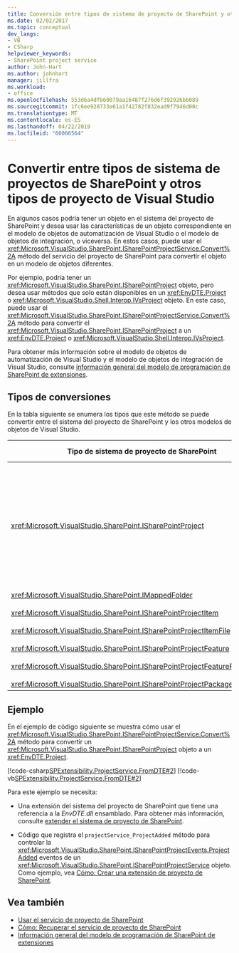 ```yaml
---
title: Conversión entre tipos de sistema de proyecto de SharePoint y otros tipos de proyecto de Visual Studio | Microsoft Docs
ms.date: 02/02/2017
ms.topic: conceptual
dev_langs:
- VB
- CSharp
helpviewer_keywords:
- SharePoint project service
author: John-Hart
ms.author: johnhart
manager: jillfra
ms.workload:
- office
ms.openlocfilehash: 553d6a4dfb60079aa16487f276d6f392926bb089
ms.sourcegitcommit: 1fc6ee928733e61a1f42782f832ead9f7946d00c
ms.translationtype: MT
ms.contentlocale: es-ES
ms.lasthandoff: 04/22/2019
ms.locfileid: "60066564"
---
```

# <a name="convert-between-sharepoint-project-system-types-and-other-visual-studio-project-types"></a>Convertir entre tipos de sistema de proyectos de SharePoint y otros tipos de proyecto de Visual Studio
  En algunos casos podría tener un objeto en el sistema del proyecto de SharePoint y desea usar las características de un objeto correspondiente en el modelo de objetos de automatización de Visual Studio o el modelo de objetos de integración, o viceversa. En estos casos, puede usar el <xref:Microsoft.VisualStudio.SharePoint.ISharePointProjectService.Convert%2A> método del servicio del proyecto de SharePoint para convertir el objeto en un modelo de objetos diferentes.

 Por ejemplo, podría tener un <xref:Microsoft.VisualStudio.SharePoint.ISharePointProject> objeto, pero desea usar métodos que solo están disponibles en un <xref:EnvDTE.Project> o <xref:Microsoft.VisualStudio.Shell.Interop.IVsProject> objeto. En este caso, puede usar el <xref:Microsoft.VisualStudio.SharePoint.ISharePointProjectService.Convert%2A> método para convertir el <xref:Microsoft.VisualStudio.SharePoint.ISharePointProject> a un <xref:EnvDTE.Project> o <xref:Microsoft.VisualStudio.Shell.Interop.IVsProject>.

 Para obtener más información sobre el modelo de objetos de automatización de Visual Studio y el modelo de objetos de integración de Visual Studio, consulte [información general del modelo de programación de SharePoint de extensiones](../sharepoint/overview-of-the-programming-model-of-sharepoint-tools-extensions.md).

## <a name="types-of-conversions"></a>Tipos de conversiones
 En la tabla siguiente se enumera los tipos que este método se puede convertir entre el sistema del proyecto de SharePoint y los otros modelos de objetos de Visual Studio.

|Tipo de sistema de proyecto de SharePoint|Tipos correspondientes en los modelos de objetos de automatización e integración|
|------------------------------------|-------------------------------------------------------------------------|
|<xref:Microsoft.VisualStudio.SharePoint.ISharePointProject>|<xref:EnvDTE.Project><br /><br /> o<br /><br /> Cualquier interfaz en el modelo de objetos de integración de Visual Studio que se implementa mediante el objeto COM subyacente para el proyecto. Estas interfaces incluyen <xref:Microsoft.VisualStudio.Shell.Interop.IVsHierarchy>, <xref:Microsoft.VisualStudio.Shell.Interop.IVsProject> (o una interfaz derivada), y <xref:Microsoft.VisualStudio.Shell.Interop.IVsBuildPropertyStorage>. Para obtener una lista de las interfaces principales que se implementan los proyectos, vea [componentes principales del proyecto de modelo](../extensibility/internals/project-model-core-components.md).|
|<xref:Microsoft.VisualStudio.SharePoint.IMappedFolder><br /><br /> <xref:Microsoft.VisualStudio.SharePoint.ISharePointProjectItem><br /><br /> <xref:Microsoft.VisualStudio.SharePoint.ISharePointProjectItemFile><br /><br /> <xref:Microsoft.VisualStudio.SharePoint.ISharePointProjectFeature><br /><br /> <xref:Microsoft.VisualStudio.SharePoint.ISharePointProjectFeatureResourceFile><br /><br /> <xref:Microsoft.VisualStudio.SharePoint.ISharePointProjectPackage>|<xref:EnvDTE.ProjectItem><br /><br /> o<br /><br /> Un<xref:System.UInt32> valor (también denominado VSITEMID) que identifica el miembro del proyecto en el <xref:Microsoft.VisualStudio.Shell.Interop.IVsHierarchy> que lo contiene. Este valor puede pasarse a la *itemid* parámetro de algunas <xref:Microsoft.VisualStudio.Shell.Interop.IVsHierarchy> métodos.|

## <a name="example"></a>Ejemplo
 En el ejemplo de código siguiente se muestra cómo usar el <xref:Microsoft.VisualStudio.SharePoint.ISharePointProjectService.Convert%2A> método para convertir un <xref:Microsoft.VisualStudio.SharePoint.ISharePointProject> objeto a un <xref:EnvDTE.Project>.

 [!code-csharp[SPExtensibility.ProjectService.FromDTE#2](../sharepoint/codesnippet/CSharp/spprojectserviceaddin/connect.cs#2)]
 [!code-vb[SPExtensibility.ProjectService.FromDTE#2](../sharepoint/codesnippet/VisualBasic/spprojectserviceaddin/connect.vb#2)]

 Para este ejemplo se necesita:

- Una extensión del sistema del proyecto de SharePoint que tiene una referencia a la *EnvDTE.dll* ensamblado. Para obtener más información, consulte [extender el sistema de proyecto de SharePoint](../sharepoint/extending-the-sharepoint-project-system.md).

- Código que registra el `projectService_ProjectAdded` método para controlar la <xref:Microsoft.VisualStudio.SharePoint.ISharePointProjectEvents.ProjectAdded> eventos de un <xref:Microsoft.VisualStudio.SharePoint.ISharePointProjectService> objeto. Como ejemplo, vea [Cómo: Crear una extensión de proyecto de SharePoint](../sharepoint/how-to-create-a-sharepoint-project-extension.md).

## <a name="see-also"></a>Vea también

- [Usar el servicio de proyecto de SharePoint](../sharepoint/using-the-sharepoint-project-service.md)
- [Cómo: Recuperar el servicio de proyecto de SharePoint](../sharepoint/how-to-retrieve-the-sharepoint-project-service.md)
- [Información general del modelo de programación de SharePoint de extensiones](../sharepoint/overview-of-the-programming-model-of-sharepoint-tools-extensions.md)
